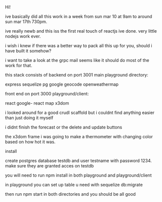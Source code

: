 Hi!

ive basically did all this work in a week from sun mar 10 at 9am to around sun mar 17th 730pm.

ive really newb and this iss the first real touch of reactjs ive done. very little nodejs work ever.

i wish i knew if there was a better way to pack all this up for you, should i have built it somehow?

i want to take a look at the grpc mail seems like it should do most of the work for that.

this stack consists of
backend on port 3001 main playground directory:

express
sequelize
pg
google geocode
openweathermap

front end on port 3000 playground/client:

react
google- react map
x3dom


i looked around for a good crudl scaffold but i couldnt find anything easier than just doing it myself


i didnt finish the forecast or the delete and update buttons

the x3dom frame i was going to make a thermometer with changing color based on how hot it was.


install

create postgres database testdb and user testname with password 1234.
make sure they are granted acces on testdb

you will need to run npm install in both playground and playground/client

in playground you can set up table u need with
sequelize db:migrate

then run npm start in both directories and you should be all good


